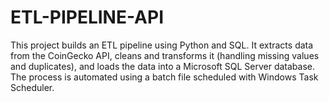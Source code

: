 # ETL-PIPELINE-API
This project builds an ETL pipeline using Python and SQL. It extracts data from the CoinGecko API, cleans and transforms it (handling missing values and duplicates), and loads the data into a Microsoft SQL Server database. The process is automated using a batch file scheduled with Windows Task Scheduler.
